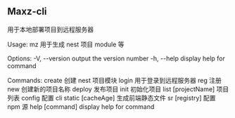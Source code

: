 ## Maxz-cli

用于本地部署项目到远程服务器

Usage: mz 用于生成 nest 项目 module 等

Options:
-V, --version output the version number
-h, --help display help for command

Commands:
create <type> <name> 创建 nest 项目模块
login 用于登录到远程服务器
reg 注册
new <projectName> 创建新的项目名称
deploy <projectName> <port> 发布项目
init 初始化项目
list [projectName] 项目列表
config <type> <command> 配置 cli
static <port> [cacheAge] 生成前端静态文件
sr <type> [registry] 配置 npm 源
help [command] display help for command
